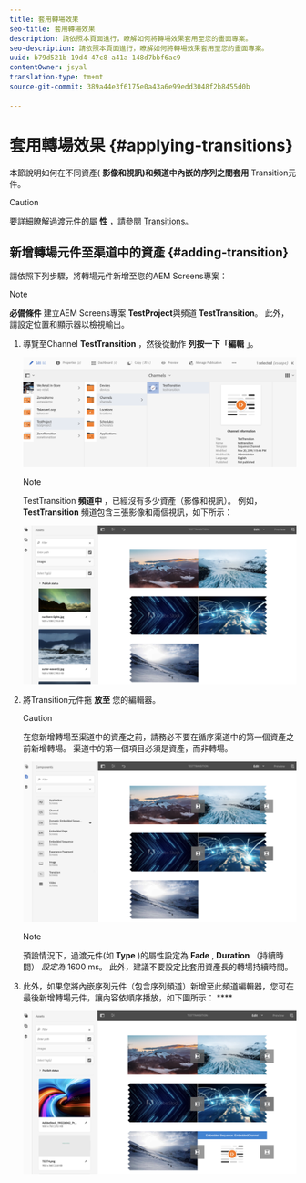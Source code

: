 ```yaml
---
title: 套用轉場效果
seo-title: 套用轉場效果
description: 請依照本頁面進行，瞭解如何將轉場效果套用至您的畫面專案。
seo-description: 請依照本頁面進行，瞭解如何將轉場效果套用至您的畫面專案。
uuid: b79d521b-19d4-47c8-a41a-148d7bbf6ac9
contentOwner: jsyal
translation-type: tm+mt
source-git-commit: 389a44e3f6175e0a43a6e99edd3048f2b8455d0b

---
```



# 套用轉場效果 {#applying-transitions}

本節說明如何在不同資產( **影像和視訊)和頻道中內嵌的序列之間套用** Transition元件。


>[!CAUTION]
>
>要詳細瞭解過渡元件的屬 **性** ，請參閱 [Transitions](adding-components-to-a-channel.md#transition)。

## 新增轉場元件至渠道中的資產 {#adding-transition}

請依照下列步驟，將轉場元件新增至您的AEM Screens專案：

>[!NOTE]
>
>**必備條件**
> 建立AEM Screens專案 **TestProject**&#x200B;與頻道 **TestTransition**。 此外，請設定位置和顯示器以檢視輸出。

1. 導覽至Channel **TestTransition** ，然後從動作 **列按一下「編輯** 」。

   ![image1](assets/transitions1.png)

   >[!NOTE]
   >
   >TestTransition **頻道中** ，已經沒有多少資產（影像和視訊）。 例如， **TestTransition** 頻道包含三張影像和兩個視訊，如下所示：

   ![image2](assets/transitions2.png)


1. 將Transition元件拖 **放至** 您的編輯器。
   >[!CAUTION]
   >
   >在您新增轉場至渠道中的資產之前，請務必不要在循序渠道中的第一個資產之前新增轉場。 渠道中的第一個項目必須是資產，而非轉場。

   ![image3](assets/transitions3.png)

   > [!NOTE]
   >
   >預設情況下，過渡元件(如 **Type** )的屬性設定為 **Fade** , **Duration** （持續時間） *設定為* 1600 ms。  此外，建議不要設定比套用資產長的轉場持續時間。

1. 此外，如果您將內嵌序列元件（包含序列頻道）新增至此頻道編輯器，您可在最後新增轉場元件，讓內容依順序播放，如下圖所示： ****

   ![image3](assets/transitions5.png)

